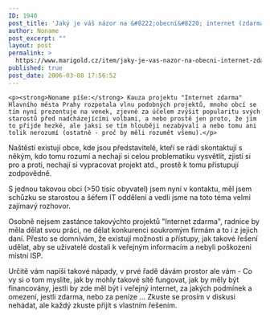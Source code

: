 ```yaml
---
ID: 1940
post_title: 'Jaký je váš názor na &#8222;obecní&#8220; internet (zdarma)?'
author: Noname
post_excerpt: ""
layout: post
permalink: >
  https://www.marigold.cz/item/jaky-je-vas-nazor-na-obecni-internet-zdarma
published: true
post_date: 2006-03-08 17:56:52
---
```

	<p><strong>Noname píše:</strong> Kauza projektu "Internet zdarma" Hlavního města Prahy rozpotala vlnu podobných projektů, mnoho obcí se tím nyní prezentuje na venek, zjevně za účelem zvýšit popularitu svých starostů před nadcházejícími volbami, a nebo prostě jen proto, že jim to přijde hezké, ale jaksi se tím hlouběji nezabývali a nebo tomu ani tolik nerozumí (ostatně - proč by měli rozumět všemu).</p>
<p>Naštěstí existují obce, kde jsou představitelé, kteří se rádi skontaktují s někým, kdo tomu rozumí a nechají si celou problematiku vysvětlit, zjistí si pro a proti, nechají si vypracovat projekt atd., prostě k tomu přistupují zodpovědně.</p>
<p>S jednou takovou obcí (>50 tisíc obyvatel) jsem nyní v kontaktu, měl jsem schůzku se starostou a šéfem IT oddělení a vedli jsme na toto téma velmi zajímavý rozhovor.</p>
<p>Osobně nejsem zastánce takovýchto projektů "Internet zdarma", radnice by měla dělat svou práci, ne dělat konkurenci soukromým firmám a to i z jejich daní. Přesto se domnívám, že existují možnosti a přístupy, jak takové řešení udělat, aby se uživatelé dostali k veřejným informacím a nebyli poškozeni místní ISP.</p>
<p>Určitě vám napíši takové nápady, v prvé řadě dávám prostor ale vám - Co vy si o tom myslíte, jak by mohly takové sítě fungovat, jak by měly být financovány, jestli by zde měl být i veřejný internet, za jakých podmínek a omezení, jestli zdarma, nebo za peníze ... Zkuste se prosím v diskusi nehádat, ale každý zkuste přijít s vlastním řešením.</p>